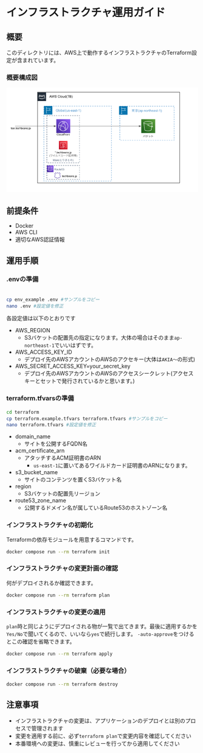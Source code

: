 # インフラストラクチャ運用ガイド

## 概要
このディレクトリには、AWS上で動作するインフラストラクチャのTerraform設定が含まれています。
### 概要構成図
![概要構成図](images/overview.png)


## 前提条件
- Docker
- AWS CLI
- 適切なAWS認証情報

## 運用手順

### .envの準備
```bash

cp env_example .env #サンプルをコピー
nano .env #設定値を修正
```
各設定値は以下のとおりです
- AWS_REGION
  - S3バケットの配置先の指定になります。大体の場合はそのまま`ap-northeast-1`でいいはずです。
- AWS_ACCESS_KEY_ID
  - デプロイ先のAWSアカウントのAWSのアクセキー(大体は`AKIA〜`の形式)
- AWS_SECRET_ACCESS_KEY=your_secret_key
  - デプロイ先のAWSアカウントのAWSのアクセスシークレット(アクセスキーとセットで発行されているかと思います。)
### terraform.tfvarsの準備
```bash
cd terraform
cp terraform.example.tfvars terraform.tfvars #サンプルをコピー
nano terraform.tfvars #設定値を修正
```
- domain_name
  - サイトを公開するFQDN名
- acm_certificate_arn
  - アタッチするACM証明書のARN
    - `us-east-1`に置いてあるワイルドカード証明書のARNになります。
- s3_bucket_name
  - サイトのコンテンツを置くS3バケット名
- region
  - S3バケットの配置先リージョン
- route53_zone_name
  - 公開するドメイン名が属しているRoute53のホストゾーン名


### インフラストラクチャの初期化
Terraformの依存モジュールを用意するコマンドです。
```bash
docker compose run --rm terraform init
```

### インフラストラクチャの変更計画の確認
何がデプロイされるか確認できます。
```bash
docker compose run --rm terraform plan
```

### インフラストラクチャの変更の適用
`plan`時と同じようにデプロイされる物が一覧で出てきます。最後に適用するかを`Yes/No`で聞いてくるので、いいなら`yes`で続行します。
`-auto-approve`をつけるとこの確認を省略できます。
```bash
docker compose run --rm terraform apply
```

### インフラストラクチャの破棄（必要な場合）
```bash
docker compose run --rm terraform destroy
```

## 注意事項
- インフラストラクチャの変更は、アプリケーションのデプロイとは別のプロセスで管理されます
- 変更を適用する前に、必ず`terraform plan`で変更内容を確認してください
- 本番環境への変更は、慎重にレビューを行ってから適用してください 